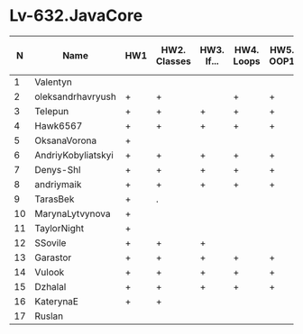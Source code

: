 # Lv-632.JavaCore


N|Name| HW1 | HW2. Classes|HW3. If...|HW4. Loops|HW5. OOP1 |HW6. OOP2 |HW7. Inner classes| HW8. Collection | HW9. String|HW10. Exception|HW11. Thread. IO|HW12. Java8
--|--|--|--|--|--|--|--|--|--|--|--|--|--
1|Valentyn|||||||||||||
2|oleksandrhavryush|+|+||+|+|+|||||||
3|Telepun|+|+|+|+|+|+|+|+|+||||
4|Hawk6567|+|+|+|+|+|+|+|+|+||+|+|
5|OksanaVorona|+||||||||||||
6|AndriyKobyliatskyi|+|+|+|+|+|+|+|+|+|+|+||
7|Denys-Shl|+|+|+|+|+|+|+|+|+|+|+|+|
8|andriymaik|+|+|+|+|+|+|.|.|+|+|+|+|
9|TarasBek|+|.|||||||||||
10|MarynaLytvynova|+||||||||||||
11|TaylorNight|+||||||||||||
12|SSovile|+|+|+||||||||||
13|Garastor|+|+|+|+|+|+|+|+|+|+|+|+|
14|Vulook|+|+|+|+|+|+|+|+|+|.|||
15|Dzhalal|+|+|+|+|+|+|+|+|+|+|||
16|KaterynaE|+|+|||||||||||
17|Ruslan|||||||||||||

